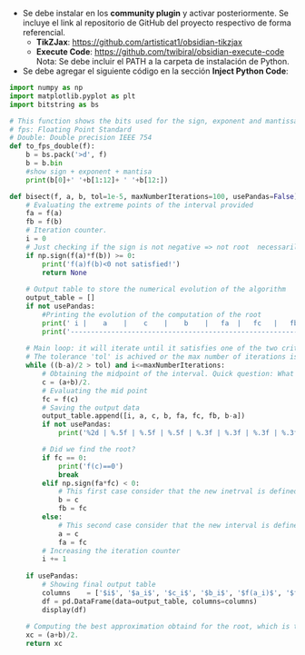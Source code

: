 - Se debe instalar en los **community plugin** y activar posteriormente. Se incluye el link al repositorio de GitHub del proyecto respectivo de forma referencial.
	- **TikZJax**: https://github.com/artisticat1/obsidian-tikzjax
	- **Execute Code**: https://github.com/twibiral/obsidian-execute-code
		Nota: Se debe incluir el PATH a la carpeta de instalación de Python.
- Se debe agregar el siguiente código en la sección **Inject Python Code**:
```python
import numpy as np
import matplotlib.pyplot as plt
import bitstring as bs

# This function shows the bits used for the sign, exponent and mantissa for a 64-bit double presision number.
# fps: Floating Point Standard
# Double: Double precision IEEE 754
def to_fps_double(f):
    b = bs.pack('>d', f)
    b = b.bin
    #show sign + exponent + mantisa
    print(b[0]+' '+b[1:12]+ ' '+b[12:])

def bisect(f, a, b, tol=1e-5, maxNumberIterations=100, usePandas=False):
    # Evaluating the extreme points of the interval provided
    fa = f(a)
    fb = f(b)
    # Iteration counter.
    i = 0
    # Just checking if the sign is not negative => not root  necessarily 
    if np.sign(f(a)*f(b)) >= 0:
        print('f(a)f(b)<0 not satisfied!')
        return None
  
    # Output table to store the numerical evolution of the algorithm
    output_table = []
    if not usePandas:
        #Printing the evolution of the computation of the root
        print(' i |    a    |    c    |    b    |   fa  |   fc   |   fb   | b-a')
        print('------------------------------------------------------------------')
    
    # Main loop: it will iterate until it satisfies one of the two criterias:
    # The tolerance 'tol' is achived or the max number of iterations is reached.
    while ((b-a)/2 > tol) and i<=maxNumberIterations:
        # Obtaining the midpoint of the interval. Quick question: What could happen if a different point is used?
        c = (a+b)/2.
        # Evaluating the mid point
        fc = f(c)
        # Saving the output data
        output_table.append([i, a, c, b, fa, fc, fb, b-a])
        if not usePandas:
            print('%2d | %.5f | %.5f | %.5f | %.3f | %.3f | %.3f | %.3f' % (i+1, a, c, b, fa, fc, fb, b-a))

        # Did we find the root?
        if fc == 0:
            print('f(c)==0')
            break
        elif np.sign(fa*fc) < 0:
            # This first case consider that the new inetrval is defined by [a,c]
            b = c
            fb = fc
        else:
            # This second case consider that the new interval is defined by [c,b]
            a = c
            fa = fc
        # Increasing the iteration counter
        i += 1
    
    if usePandas:
        # Showing final output table
        columns    = ['$i$', '$a_i$', '$c_i$', '$b_i$', '$f(a_i)$', '$f(c_i)$', '$f(b_i)$', '$b_i-a_i$']
        df = pd.DataFrame(data=output_table, columns=columns)
        display(df)
    
    # Computing the best approximation obtaind for the root, which is the midpoint of the final interval.
    xc = (a+b)/2.
    return xc
``` 